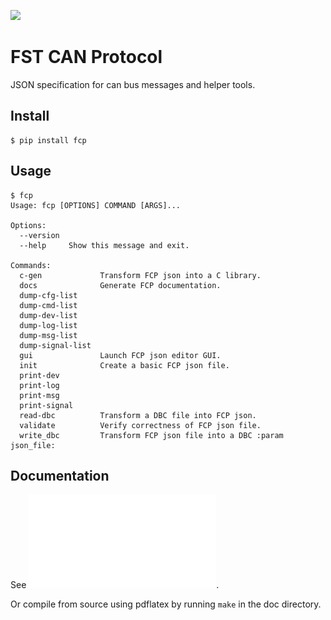 ![](https://gitlab.com/joajfreitas/can-ids-spec/badges/master/pipeline.svg)

# FST CAN Protocol
JSON specification for can bus messages and helper tools.

## Install

	$ pip install fcp

## Usage

	$ fcp
	Usage: fcp [OPTIONS] COMMAND [ARGS]...
	
	Options:
	  --version
	  --help     Show this message and exit.
	
	Commands:
	  c-gen             Transform FCP json into a C library.
	  docs              Generate FCP documentation.
	  dump-cfg-list
	  dump-cmd-list
	  dump-dev-list
	  dump-log-list
	  dump-msg-list
	  dump-signal-list
	  gui               Launch FCP json editor GUI.
	  init              Create a basic FCP json file.
	  print-dev
	  print-log
	  print-msg
	  print-signal
	  read-dbc          Transform a DBC file into FCP json.
	  validate          Verify correctness of FCP json file.
	  write_dbc         Transform FCP json file into a DBC :param json_file:

## Documentation
See ![doc/fcp.pdf](doc/fcp.pdf).

Or compile from source using pdflatex by running `make` in the doc directory.
